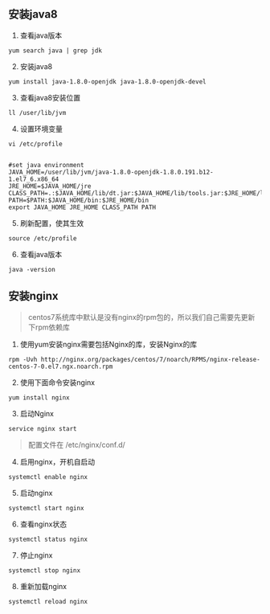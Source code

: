 ## 安装java8

1. 查看java版本
```shell
yum search java | grep jdk
```

2. 安装java8
```shell
yum install java-1.8.0-openjdk java-1.8.0-openjdk-devel
```

3. 查看java8安装位置
```shell
ll /user/lib/jvm
```

4. 设置环境变量
```shell
vi /etc/profile


#set java environment
JAVA_HOME=/user/lib/jvm/java-1.8.0-openjdk-1.8.0.191.b12-1.el7_6.x86_64
JRE_HOME=$JAVA_HOME/jre
CLASS_PATH=.:$JAVA_HOME/lib/dt.jar:$JAVA_HOME/lib/tools.jar:$JRE_HOME/lib
PATH=$PATH:$JAVA_HOME/bin:$JRE_HOME/bin
export JAVA_HOME JRE_HOME CLASS_PATH PATH
```

5. 刷新配置，使其生效
```shell
source /etc/profile
```

6. 查看java版本
```shell
java -version
```

## 安装nginx

> centos7系统库中默认是没有nginx的rpm包的，所以我们自己需要先更新下rpm依赖库

1. 使用yum安装nginx需要包括Nginx的库，安装Nginx的库
```shell
rpm -Uvh http://nginx.org/packages/centos/7/noarch/RPMS/nginx-release-centos-7-0.el7.ngx.noarch.rpm
```

2. 使用下面命令安装nginx
```shell
yum install nginx
```

3. 启动Nginx
```shell
service nginx start
```

> 配置文件在 /etc/nginx/conf.d/ 

4. 启用nginx，开机自启动
```shell
systemctl enable nginx
```

5. 启动nginx
```shell
systemctl start nginx
```

6. 查看nginx状态
```shell
systemctl status nginx
```

7. 停止nginx
```shell
systemctl stop nginx
```

8. 重新加载nginx
```shell
systemctl reload nginx
```